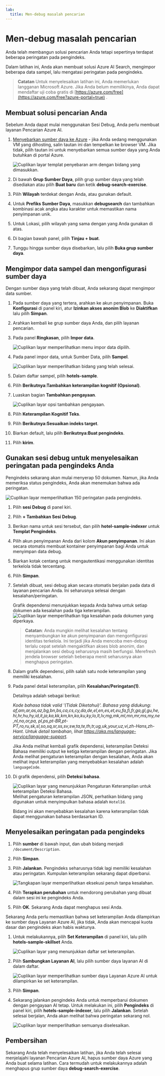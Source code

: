 ```yaml
---
lab:
  title: Men-debug masalah pencarian
---
```


# Men-debug masalah pencarian

Anda telah membangun solusi pencarian Anda tetapi sepertinya terdapat beberapa peringatan pada pengindeks.

Dalam latihan ini, Anda akan membuat solusi Azure AI Search, mengimpor beberapa data sampel, lalu mengatasi peringatan pada pengindeks.

> **Catatan** Untuk menyelesaikan latihan ini, Anda memerlukan langganan Microsoft Azure. Jika Anda belum memilikinya, Anda dapat mendaftar uji coba gratis di [https://azure.com/free](https://azure.com/free?azure-portal=true) .

## Membuat solusi pencarian Anda

Sebelum Anda dapat mulai menggunakan Sesi Debug, Anda perlu membuat layanan Pencarian Azure AI.

1. [Menyebarkan sumber daya ke Azure](https://portal.azure.com/#create/Microsoft.Template/uri/https%3A%2F%2Fraw.githubusercontent.com%2FMicrosoftLearning%2Fmslearn-knowledge-mining%2Fmain%2FLabfiles%2F08-debug-search%2Fazuredeploy.json) - jika Anda sedang menggunakan VM yang dihosting, salin tautan ini dan tempelkan ke browser VM. Jika tidak, pilih tautan ini untuk menyebarkan semua sumber daya yang Anda butuhkan di portal Azure.

    ![Cuplikan layar templat penyebaran arm dengan bidang yang dimasukkan.](../media/08-media/arm-template-deployment.png)

1. Di bawah **Grup Sumber Daya**, pilih grup sumber daya yang telah disediakan atau pilih **Buat baru** dan ketik **debug-search-exercise**.
1. Pilih **Wilayah** terdekat dengan Anda, atau gunakan default.
1. Untuk **Prefiks Sumber Daya**, masukkan **debugsearch** dan tambahkan kombinasi acak angka atau karakter untuk memastikan nama penyimpanan unik.
1. Untuk Lokasi, pilih wilayah yang sama dengan yang Anda gunakan di atas.
1. Di bagian bawah panel, pilih **Tinjau + buat**.
1. Tunggu hingga sumber daya disebarkan, lalu pilih **Buka grup sumber daya**.

## Mengimpor data sampel dan mengonfigurasi sumber daya

Dengan sumber daya yang telah dibuat, Anda sekarang dapat mengimpor data sumber.

1. Pada sumber daya yang tertera, arahkan ke akun penyimpanan. Buka **Konfigurasi** di panel kiri, atur **Izinkan akses anonim Blob** ke **Diaktifkan** lalu pilih **Simpan**.
1. Arahkan kembali ke grup sumber daya Anda, dan pilih layanan pencarian.
1. Pada panel **Ringkasan**, pilih **Impor data**.

      ![Cuplikan layar memperlihatkan menu impor data dipilih.](../media/08-media/import-data.png)

1. Pada panel impor data, untuk Sumber Data, pilih **Sampel**.

      ![Cuplikan layar memperlihatkan bidang yang telah selesai.](../media/08-media/import-data-selection-screen-small.png)

1. Dalam daftar sampel, pilih **hotels-sample**.
1. Pilih **Berikutnya:Tambahkan keterampilan kognitif (Opsional)**.
1. Luaskan bagian **Tambahkan pengayaan**.

    ![Cuplikan layar opsi tambahkan pengayaan.](../media/08-media/add-enrichments.png)

1. Pilih **Keterampilan Kognitif Teks**.
1. Pilih **Berikutnya:Sesuaikan indeks target**.
1. Biarkan default, lalu pilih **Berikutnya:Buat pengindeks**.
1. Pilih **kirim**.

## Gunakan sesi debug untuk menyelesaikan peringatan pada pengindeks Anda

Pengindeks sekarang akan mulai menyerap 50 dokumen. Namun, jika Anda memeriksa status pengindeks, Anda akan menemukan bahwa ada peringatan.

![Cuplikan layar memperlihatkan 150 peringatan pada pengindeks.](../media/08-media/indexer-warnings.png)

1. Pilih **sesi Debug** di panel kiri.
1. Pilih **+ Tambahkan Sesi Debug**.
1. Berikan nama untuk sesi tersebut, dan pilih **hotel-sample-indexer** untuk **Templat Pengindeks**.
1. Pilih akun penyimpanan Anda dari kolom **Akun penyimpanan**. Ini akan secara otomatis membuat kontainer penyimpanan bagi Anda untuk menyimpan data debug.
1. Biarkan kotak centang untuk mengautentikasi menggunakan identitas terkelola tidak tercentang.
1. Pilih **Simpan**.
1. Setelah dibuat, sesi debug akan secara otomatis berjalan pada data di layanan pencarian Anda. Ini seharusnya selesai dengan kesalahan/peringatan.

    Grafik dependensi menunjukkan kepada Anda bahwa untuk setiap dokumen ada kesalahan pada tiga keterampilan.
    ![Cuplikan layar memperlihatkan tiga kesalahan pada dokumen yang diperkaya.](../media/08-media/debug-session-errors.png)

    > **Catatan**: Anda mungkin melihat kesalahan tentang menyambungkan ke akun penyimpanan dan mengonfigurasi identitas terkelola. Ini terjadi jika Anda mencoba men-debug terlalu cepat setelah mengaktifkan akses blob anonim, dan menjalankan sesi debug seharusnya masih berfungsi. Merefresh jendela browser setelah beberapa menit seharusnya akan menghapus peringatan.

1. Dalam grafik dependensi, pilih salah satu node keterampilan yang memiliki kesalahan.
1. Pada panel detail keterampilan, pilih **Kesalahan/Peringatan(1)**.

    Detailnya adalah sebagai berikut:

    *Kode bahasa tidak valid '(Tidak Diketahui)'. Bahasa yang didukung: af,am,ar,as,az,bg,bn,bs,ca,cs,cy,da,de,el,en,es,et,eu,fa,fi,fr,ga,gl,gu,he,hi,hr,hu,hy,id,it,ja,ka,kk,km,kn,ko,ku,ky,lo,lt,lv,mg,mk,ml,mn,mr,ms,my,ne,nl,no,or,pa, pl,ps,pt-BR,pt-PT,ro,ru,sk,sl,so,sq,sr,ss,sv,sw,ta,te,th,tr,ug,uk,your,uz,vi,zh-Hans,zh-Hant. Untuk detail tambahan, lihat https://aka.ms/language-service/language-support.*

    Jika Anda melihat kembali grafik dependensi, keterampilan Deteksi Bahasa memiliki output ke ketiga keterampilan dengan peringatan. Jika Anda melihat pengaturan keterampilan dengan kesalahan, Anda akan melihat input keterampilan yang menyebabkan kesalahan adalah `languageCode`.

1. Di grafik dependensi, pilih **Deteksi bahasa**.

    ![Cuplikan layar yang menunjukkan Pengaturan Keterampilan untuk keterampilan Deteksi Bahasa.](../media/08-media/language-detection-skill-settings.png)
    Melihat pengaturan keterampilan JSON, perhatikan bidang yang digunakan untuk menyimpulkan bahasa adalah `HotelId`.

    Bidang ini akan menyebabkan kesalahan karena keterampilan tidak dapat menggunakan bahasa berdasarkan ID.

## Menyelesaikan peringatan pada pengindeks

1. Pilih **sumber** di bawah input, dan ubah bidang menjadi `/document/Description`.
1. Pilih **Simpan**.
1. Pilih **Jalankan**. Pengindeks seharusnya tidak lagi memiliki kesalahan atau peringatan. Kumpulan keterampilan sekarang dapat diperbarui.

    ![Tangkapan layar memperlihatkan eksekusi penuh tanpa kesalahan.](../media/08-media/debug-session-complete.png)
   
1. Pilih **Terapkan perubahan** untuk mendorong perubahan yang dibuat dalam sesi ini ke pengindeks Anda.
1. Pilih **OK**. Sekarang Anda dapat menghapus sesi Anda.

Sekarang Anda perlu memastikan bahwa set keterampilan Anda dilampirkan ke sumber daya Layanan Azure AI, jika tidak, Anda akan mencapai kuota dasar dan pengindeks akan habis waktunya. 

1. Untuk melakukannya, pilih **Set Keterampilan** di panel kiri, lalu pilih **hotels-sample-skillset** Anda.

    ![Cuplikan layar yang menunjukkan daftar set keterampilan.](../media/08-media/update-skillset.png)
1. Pilih **Sambungkan Layanan AI**, lalu pilih sumber daya layanan AI di dalam daftar.

    ![Cuplikan layar memperlihatkan sumber daya Layanan Azure AI untuk dilampirkan ke set keterampilan.](../media/08-media/skillset-attach-service.png)
1. Pilih **Simpan**.

1. Sekarang jalankan pengindeks Anda untuk memperbarui dokumen dengan pengayaan AI tetap. Untuk melakukan ini, pilih **Pengindeks** di panel kiri, pilih **hotels-sample-indexer**, lalu pilih **Jalankan**.  Setelah selesai berjalan, Anda akan melihat bahwa peringatan sekarang nol.

    ![Cuplikan layar memperlihatkan semuanya diselesaikan.](../media/08-media/warnings-fixed-indexer.png)

## Pembersihan

 Sekarang Anda telah menyelesaikan latihan, jika Anda telah selesai menjelajahi layanan Pencarian Azure AI, hapus sumber daya Azure yang Anda buat selama latihan. Cara termudah untuk melakukannya adalah menghapus grup sumber daya **debug-search-exercise**.
